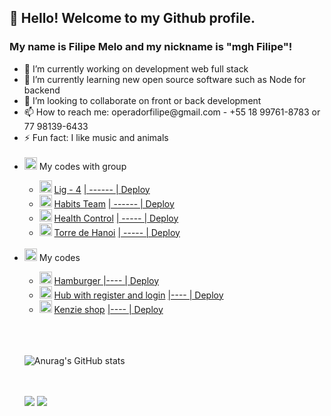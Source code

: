 ## 👋 Hello! Welcome to my Github profile.
### My name is Filipe Melo and my nickname is "mgh Filipe"!
<ul>
  <li> 🔭 I’m currently working on development web full stack</li>
  <li> 🌱 I’m currently learning new open source software such as Node for backend</li>
  <li> 👯 I’m looking to collaborate on front or back development</li>
  <li> 📫 How to reach me: operadorfilipe@gmail.com - +55 18 99761-8783 or 77 98139-6433</li>
  <li> ⚡ Fun fact: I like music and animals</li>
  <br>
  <li> <img class="emoji" alt="briefcase" src="https://github.githubassets.com/images/icons/emoji/unicode/1f4bc.png" width="20" height="20"> My codes with group</li>
  <ul>
    <li>
      <img class="emoji" alt="hash" src="https://github.githubassets.com/images/icons/emoji/unicode/0023-20e3.png" width="20" height="20">
      <a href=https://github.com/Kenzie-Academy-Brasil-Developers/entrega-lig-4-sprint-5-rodhardt>Lig - 4</a>
      <a href=https://lnkd.in/dwMitmna>   |  ------  |    Deploy</a>
    </li>
    <li>
      <img class="emoji" alt="lotus_position_woman" src="https://github.githubassets.com/images/icons/emoji/unicode/1f9d8-2640.png" width="20" height="20">
      <a href=https://github.com/martachmlima/habits_team_project>Habits Team</a>
      <a href=https://habits-team-project.vercel.app>       |  ------   |    Deploy</a>
    </li>
    <li>
      <img class="emoji" alt="heart" src="https://github.githubassets.com/images/icons/emoji/unicode/2764.png" width="20" height="20">
      <a href=https://github.com/martachmlima/meu_paciente>Health Control</a>
      <a href=https://maissaude.vercel.app>   |  -----  |      Deploy</a>
    </li>
    <li>
      <img class="emoji" alt="vietnam" src="https://github.githubassets.com/images/icons/emoji/unicode/1f1fb-1f1f3.png" width="20" height="20">
      <a href=https://github.com/Kenzie-Academy-Brasil-Developers/entrega-torre-de-hanoi-sprint-5-mghkill>Torre de Hanoi</a>
      <a href=https://kenzie-academy-brasil-developers.github.io/entrega-torre-de-hanoi-sprint-5-mghkill/>   |  -----  |      Deploy</a>
    </li>
    
  </ul>
  
  <br>
  
  
  
  
  <li> 
    <img class="emoji" alt="cowboy_hat_face" src="https://github.githubassets.com/images/icons/emoji/unicode/1f920.png" width="20" height="20"> My codes</li>
  
  <ul>
    <li>
      <img class="emoji" alt="hamburger" src="https://github.githubassets.com/images/icons/emoji/unicode/1f354.png" width="20" height="20">
      <a href=https://github.com/Kenzie-Academy-Brasil-Developers/react-entrega-s1-hamburgueria-da-kenzie-mghkill> Hamburger </a>
      <a href=https://hamb-mghkill.vercel.app/>    |----   |    Deploy</a>
    </li>
    <li>
      <img class="emoji" alt="coin" src="https://github.githubassets.com/images/icons/emoji/unicode/1fa99.png" width="20" height="20">
      <a href=https://github.com/Kenzie-Academy-Brasil-Developers/react-entrega-s2-kenzie-hub-mghkill>Hub with register and login</a>
      <a href=https://react-entrega-s2-kenzie-hub-mghkill-mghkill.vercel.app/>       |----   |      Deploy</a>
    </li>
    <li>
      <img class="emoji" alt="vietnam" src="https://github.githubassets.com/images/icons/emoji/unicode/1f1fb-1f1f3.png" width="20" height="20">
      <a href=https://github.com/Kenzie-Academy-Brasil-Developers/react-entrega-s3-kenzishop-com-context-api-mghkill>Kenzie shop</a>
      <a href=https://react-entrega-s3-kenzieshop-mghkill.vercel.app/>     |----   |     Deploy</a>
    </li>
  
  
    
    
    
</ul> 

<br>
<br>
<br>

![Anurag's GitHub stats](https://github-readme-stats.vercel.app/api?username=mghkill&show_icons=true&theme=radical)

<br>
<br>

<div>
<a href="https://www.instagram.com/filipegusmao_/" target="_blank"><img src="https://img.shields.io/badge/-Instagram-%23E4405F?style=for-the-badge&logo=instagram&logoColor=white" target="_blank"></a>
<a href="https://www.linkedin.com/in/filipegusmaomelo/ " target="_blank"><img src="https://img.shields.io/badge/-LinkedIn-%230077B5?style=for-the-badge&logo=linkedin&logoColor=white" target="_blank"></a>   
</div>
  
 
 
